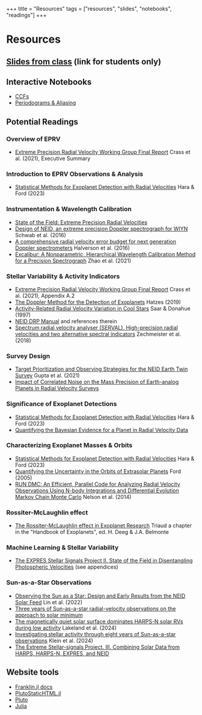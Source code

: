 +++
title = "Resources"
tags = ["resources", "slides", "notebooks", "readings"]
+++

# Resources 

## [Slides from class](https://drive.google.com/drive/folders/1H5mFzBSMISdLx6HjuDVBP72CShdfZk6T?usp=sharing) (link for students only)

## Interactive Notebooks 
- [CCFs](https://eford.github.io/PsuAstro589Fall2024/notebooks/week3ccf/)
- [Periodograms & Aliasing](https://eford.github.io/PsuAstro589Fall2024/notebooks/week3aliasing/)

## Potential Readings
### Overview of EPRV 
- [Extreme Precision Radial Velocity Working Group Final Report](https://ui.adsabs.harvard.edu/abs/2021arXiv210714291C/abstract) Crass et al. (2021), Executive Summary

### Introduction to EPRV Observations & Analysis
- [Statistical Methods for Exoplanet Detection with Radial Velocities](https://ui.adsabs.harvard.edu/abs/2023AnRSA..10..623H/abstract) Hara & Ford (2023)

### Instrumentation & Wavelength Calibration
- [State of the Field: Extreme Precision Radial Velocities](https://ui.adsabs.harvard.edu/abs/2016PASP..128f6001F/abstract)
- [Design of NEID, an extreme precision Doppler spectrograph for WIYN](https://ui.adsabs.harvard.edu/abs/2016SPIE.9908E..7HS/abstract) Schwab et al. (2016)
- [A comprehensive radial velocity error budget for next generation Doppler spectrometers](http://adsabs.harvard.edu/abs/2016SPIE.9908E..6PH) Halverson et al. (2016)
- [Excalibur: A Nonparametric, Hierarchical Wavelength Calibration Method for a Precision Spectrograph](https://ui.adsabs.harvard.edu/abs/2021AJ....161...80Z/abstract) Zhao et al. (2021)

### Stellar Variability & Activity Indicators
- [Extreme Precision Radial Velocity Working Group Final Report](https://ui.adsabs.harvard.edu/abs/2021arXiv210714291C/abstract) Crass et al. (2021), Appendix A.2
- [The Doppler Method for the Detection of Exoplanets](https://catalog.libraries.psu.edu/catalog/29987866) Hatzes (2019)
- [Activity-Related Radial Velocity Variation in Cool Stars](https://ui.adsabs.harvard.edu/abs/1997ApJ...485..319S/abstract) Saar & Donahue (1997)
- [NEID DRP Manual](https://neid.ipac.caltech.edu/docs/NEID-DRP/algorithms.html#stellar-activity-info) and references therein
- [Spectrum radial velocity analyser (SERVAL). High-precision radial velocities and two alternative spectral indicators](https://ui.adsabs.harvard.edu/abs/2018A%26A...609A..12Z/abstract) Zechmeister et al. (2018)

### Survey Design
- [Target Prioritization and Observing Strategies for the NEID Earth Twin Survey](https://ui.adsabs.harvard.edu/abs/2021AJ....161..130G/abstract) Gupta et al. (2021)
- [Impact of Correlated Noise on the Mass Precision of Earth-analog Planets in Radial Velocity Surveys](https://ui.adsabs.harvard.edu/abs/2023AJ....165...98L/abstract)

### Significance of Exoplanet Detections
- [Statistical Methods for Exoplanet Detection with Radial Velocities](https://ui.adsabs.harvard.edu/abs/2023AnRSA..10..623H/abstract) Hara & Ford (2023)
- [Quantifying the Bayesian Evidence for a Planet in Radial Velocity Data](https://ui.adsabs.harvard.edu/abs/2020AJ....159...73N/abstract)

### Characterizing Exoplanet Masses & Orbits
- [Statistical Methods for Exoplanet Detection with Radial Velocities](https://ui.adsabs.harvard.edu/abs/2023AnRSA..10..623H/abstract) Hara & Ford (2023)
- [Quantifying the Uncertainty in the Orbits of Extrasolar Planets](https://ui.adsabs.harvard.edu/abs/2005AJ....129.1706F/abstract) Ford (2005)
- [RUN DMC: An Efficient, Parallel Code for Analyzing Radial Velocity Observations Using N-body Integrations and Differential Evolution Markov Chain Monte Carlo](https://ui.adsabs.harvard.edu/abs/2014ApJS..210...11N/abstract) Nelson et al. (2014)

###  Rossiter-McLaughlin effect
- [The Rossiter-McLaughlin effect in Exoplanet Research](https://arxiv.org/abs/1709.06376]) Triaud a chapter in the "Handbook of Exoplanets", ed. H. Deeg & J.A. Belmonte

### Machine Learning & Stellar Variability
- [The EXPRES Stellar Signals Project II. State of the Field in Disentangling Photospheric Velocities](https://ui.adsabs.harvard.edu/abs/2022AJ....163..171Z/abstract) (see appendices)

### Sun-as-a-Star Observations
- [Observing the Sun as a Star: Design and Early Results from the NEID Solar Feed](https://ui.adsabs.harvard.edu/abs/2022AJ....163..184L/abstract) Lin et al. (2022)
- [Three years of Sun-as-a-star radial-velocity observations on the approach to solar minimum](https://ui.adsabs.harvard.edu/abs/2019MNRAS.487.1082C/abstract)
- [The magnetically quiet solar surface dominates HARPS-N solar RVs during low activity](https://ui.adsabs.harvard.edu/abs/2024MNRAS.527.7681L/abstract) Lakeland et al. (2024)
- [Investigating stellar activity through eight years of Sun-as-a-star observations](https://ui.adsabs.harvard.edu/abs/2024MNRAS.531.4238K/abstract) Klein et al. (2024)
- [The Extreme Stellar-signals Project. III. Combining Solar Data from HARPS, HARPS-N, EXPRES, and NEID](https://ui.adsabs.harvard.edu/abs/2023AJ....166..173Z/abstract)



## Website tools
- [Franklin.jl docs](https://franklinjl.org/syntax/markdown/)
- [PlutoStaticHTML.jl](https://github.com/rikhuijzer/PlutoStaticHTML.jl)
- [Pluto](https://plutojl.org/)
- [Julia](https://julialang.org/)

